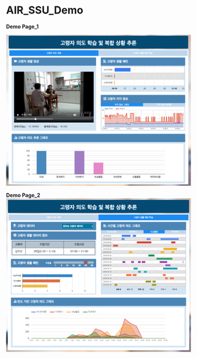 # AIR_SSU_Demo

**Demo Page_1**

![test](https://github.com/ms0510k/AIR_SSU_Demo/blob/master/polls/static/images/image1.png)

**Demo Page_2**
![test](https://github.com/ms0510k/AIR_SSU_Demo/blob/master/polls/static/images/image2.png)

